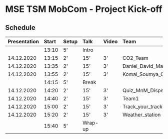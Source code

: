 # MSE TSM MobCom - Project Kick-off

## Schedule

Presentation|Start|Setup|Talk|Video|Team
:---|:---|:---|:---|:---|:---
 | |13:10|5'|Intro
14.12.2020|13:15|2'|15'|3'|CO2_Team
14.12.2020|13:35|2'|15'|3'|Daniel_David_Matthis
14.12.2020|13:55|2'|15'|3'|Komal_Soumya_Charles
 | |14:15|5'|Break
14.12.2020|14:20|2'|15'|3'|Quiz_MnM_Dispenser
14.12.2020|14:40|2'|15'|3'|Team1
14.12.2020|15:00|2'|15'|3'|Track_your_track
14.12.2020|15:20|2'|15'|3'|Weather_station
 | |15:40|5'|Wrap-up

